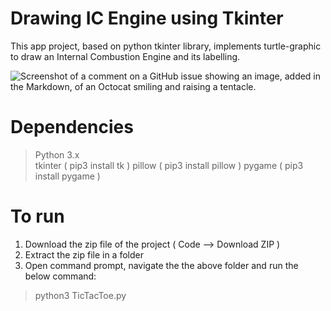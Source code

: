 # Drawing IC Engine using Tkinter
This app project, based on python tkinter library, implements turtle-graphic to draw an Internal Combustion Engine and its labelling.


![Screenshot of a comment on a GitHub issue showing an image, added in the Markdown, of an Octocat smiling and raising a tentacle.](https://myoctocat.com/assets/images/base-octocat.svg)


# Dependencies
> Python 3.x  
> tkinter      ( pip3 install tk     )
> pillow       ( pip3 install pillow )
> pygame       ( pip3 install pygame )

# To run
1. Download the zip file of the project ( Code --> Download ZIP )
2. Extract the zip file in a folder
3. Open command prompt, navigate the the above folder and run the below command: 
> python3 TicTacToe.py



